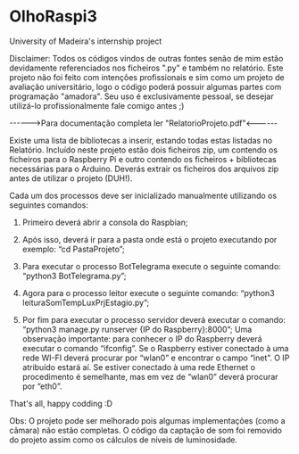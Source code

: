 # OlhoRaspi3
University of Madeira's internship project

Disclaimer: Todos os códigos vindos de outras fontes senão de mim estão devidamente referenciados nos ficheiros ".py" e também no relatório. Este projeto não foi feito com intenções profissionais e sim como um projeto de avaliação universitário, logo o código poderá possuir algumas partes com programação "amadora". Seu uso é exclusivamente pessoal, se desejar utilizá-lo profissionalmente fale comigo antes ;)

------>Para documentação completa ler "RelatorioProjeto.pdf"<------

Existe uma lista de bibliotecas a inserir, estando todas estas listadas no Relatório. 
Incluído neste projeto estão dois ficheiros zip, um contendo os ficheiros para o Raspberry Pi e outro contendo os ficheiros + bibliotecas necessárias para o Arduino. Deverás extrair os ficheiros dos arquivos zip antes de utilizar o projeto (DUH!).

Cada um dos processos deve ser inicializado manualmente utilizando os seguintes comandos:
1.	Primeiro deverá abrir a consola do Raspbian;
2.	Após isso, deverá ir para a pasta onde está o projeto executando por exemplo:
“cd PastaProjeto”;

3.	Para executar o processo BotTelegrama execute o seguinte comando:
“python3 BotTelegrama.py”;
4.	Agora para o processo leitor execute o seguinte comando:
“python3 leituraSomTempLuxPrjEstagio.py”;
5.	Por fim para executar o processo servidor deverá executar o comando:
“python3 manage.py runserver {IP do Raspberry}:8000”;
Uma observação importante: para conhecer o IP do Raspberry deverá executar o comando “ifconfig”. Se o Raspberry estiver conectado à uma rede WI-FI deverá procurar por “wlan0” e encontrar o campo “inet”. O IP atribuído estará aí. Se estiver conectado à uma rede Ethernet o procedimento é semelhante, mas em vez de “wlan0” deverá procurar por “eth0”. 

That's all, happy codding :D

Obs: O projeto pode ser melhorado pois algumas implementações (como a câmara) não estão completas. O código da captação de som foi removido do projeto assim como os cálculos de níveis de luminosidade.


